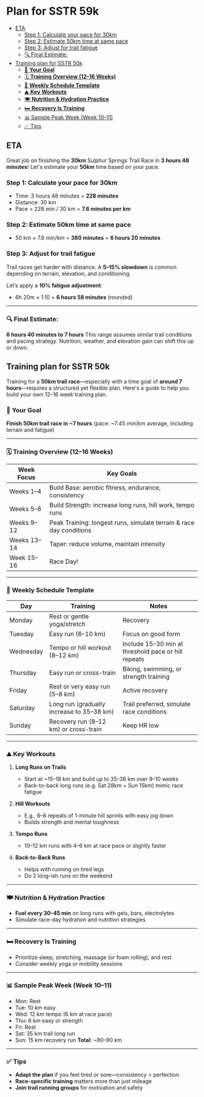# Plan for SSTR 59k

- [ETA](#eta)
  - [Step 1: Calculate your pace for 30km](#step-1-calculate-your-pace-for-30km)
  - [Step 2: Estimate 50km time at same pace](#step-2-estimate-50km-time-at-same-pace)
  - [Step 3: Adjust for trail fatigue](#step-3-adjust-for-trail-fatigue)
  - [🔍 Final Estimate:](#-final-estimate)
- [Training plan for SSTR 50k](#training-plan-for-sstr-50k)
  - [🏁 **Your Goal**](#-your-goal)
  - [🗓️ **Training Overview (12–16 Weeks)**](#️-training-overview-1216-weeks)
  - [📅 **Weekly Schedule Template**](#-weekly-schedule-template)
  - [⛰️ **Key Workouts**](#️-key-workouts)
  - [🍽️ **Nutrition \& Hydration Practice**](#️-nutrition--hydration-practice)
  - [🛏️ **Recovery Is Training**](#️-recovery-is-training)
  - [📊 Sample Peak Week (Week 10–11)](#-sample-peak-week-week-1011)
  - [✅ Tips](#-tips)

## ETA

Great job on finishing the **30km** Sulphur Springs Trail Race in **3 hours 48 minutes**! Let's estimate your **50km** time based on your pace.

### Step 1: Calculate your pace for 30km

- Time: 3 hours 48 minutes = **228 minutes**
- Distance: 30 km
- Pace = 228 min / 30 km = **7.6 minutes per km**

### Step 2: Estimate 50km time at same pace

- 50 km × 7.6 min/km = **380 minutes** = **6 hours 20 minutes**

### Step 3: Adjust for trail fatigue

Trail races get harder with distance. A **5–15% slowdown** is common depending on terrain, elevation, and conditioning.

Let’s apply a **10% fatigue adjustment**:

- 6h 20m × 1.10 = **6 hours 58 minutes** (rounded)

---

### 🔍 Final Estimate:

**6 hours 40 minutes to 7 hours**
This range assumes similar trail conditions and pacing strategy. Nutrition, weather, and elevation gain can shift this up or down.

## Training plan for SSTR 50k

Training for a **50km trail race**—especially with a time goal of **around 7 hours**—requires a structured yet flexible plan. Here's a guide to help you build your own 12–16 week training plan.

### 🏁 **Your Goal**

**Finish 50km trail race in \~7 hours** (pace: \~7:45 min/km average, including terrain and fatigue)

---

### 🗓️ **Training Overview (12–16 Weeks)**

| Week Focus  | Key Goals                                                           |
| ----------- | ------------------------------------------------------------------- |
| Weeks 1–4   | Build Base: aerobic fitness, endurance, consistency                 |
| Weeks 5–8   | Build Strength: increase long runs, hill work, tempo runs           |
| Weeks 9–12  | Peak Training: longest runs, simulate terrain & race day conditions |
| Weeks 13–14 | Taper: reduce volume, maintain intensity                            |
| Week 15–16  | Race Day!                                                           |

---

### 📅 **Weekly Schedule Template**

| Day       | Training                                  | Notes                                               |
| --------- | ----------------------------------------- | --------------------------------------------------- |
| Monday    | Rest or gentle yoga/stretch               | Recovery                                            |
| Tuesday   | Easy run (6–10 km)                        | Focus on good form                                  |
| Wednesday | Tempo or hill workout (8–12 km)           | Include 15–30 min at threshold pace or hill repeats |
| Thursday  | Easy run or cross-train                   | Biking, swimming, or strength training              |
| Friday    | Rest or very easy run (5–8 km)            | Active recovery                                     |
| Saturday  | Long run (gradually increase to 35–38 km) | Trail preferred, simulate race conditions           |
| Sunday    | Recovery run (8–12 km) or cross-train     | Keep HR low                                         |

---

### ⛰️ **Key Workouts**

1. **Long Runs on Trails**

   - Start at \~15–18 km and build up to 35–38 km over 8–10 weeks
   - Back-to-back long runs (e.g. Sat 28km + Sun 15km) mimic race fatigue

2. **Hill Workouts**

   - E.g., 6–8 repeats of 1-minute hill sprints with easy jog down
   - Builds strength and mental toughness

3. **Tempo Runs**

   - 10–12 km runs with 4–6 km at race pace or slightly faster

4. **Back-to-Back Runs**

   - Helps with running on tired legs
   - Do 2 long-ish runs on the weekend

---

### 🍽️ **Nutrition & Hydration Practice**

- **Fuel every 30–45 min** on long runs with gels, bars, electrolytes
- Simulate race-day hydration and nutrition strategies

---

### 🛏️ **Recovery Is Training**

- Prioritize sleep, stretching, massage (or foam rolling), and rest
- Consider weekly yoga or mobility sessions

---

### 📊 Sample Peak Week (Week 10–11)

- Mon: Rest
- Tue: 10 km easy
- Wed: 12 km tempo (6 km at race pace)
- Thu: 8 km easy or strength
- Fri: Rest
- Sat: 35 km trail long run
- Sun: 15 km recovery run
  **Total**: \~80–90 km

---

### ✅ Tips

- **Adapt the plan** if you feel tired or sore—consistency > perfection
- **Race-specific training** matters more than just mileage
- **Join trail running groups** for motivation and safety
